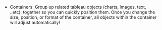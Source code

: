 - Containers: Group up related tableau objects (charts, images, text, ..etc), together so you can quickly position them. Once you change the size, position, or format of the container, all objects within the container will adjust automatically!
